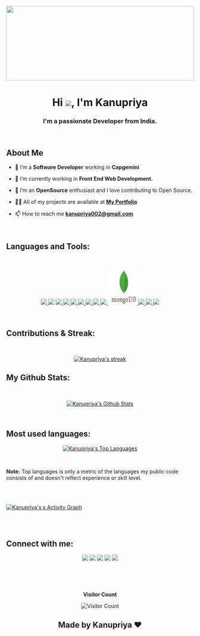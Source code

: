 <a href="#"><img width="100%" height="200" src="https://raw.githubusercontent.com/halfrost/halfrost/master/icons/header_.png"/></a>

<h1 align="center">Hi <img src="https://raw.githubusercontent.com/MartinHeinz/MartinHeinz/master/wave.gif" width="30px">, I'm Kanupriya</h1>
<h3 align="center">I'm a passionate Developer from India.</h3>
<br>

## **About Me**

- 🔭 I’m a **Software Developer** working in **Capgemini** 

- 🌱 I’m currently working in  **Front End Web Development.**

- 👯 I’m an **OpenSource** enthusiast and I love contributing to Open Source.

- 👨‍💻 All of my projects are available at **[My Portfolio]()**

- 📫 How to reach me **kanupriya002@gmail.com**
  
<br>

## **Languages and Tools:**
<br>
<p align="center">
    <a href="https://www.w3schools.com/CPP/default.asp" target="_blank"><img src="https://img.icons8.com/color/96/000000/c-plus-plus-logo.png"/> </a> 
    <a href="https://reactjs.org/" target="_blank"><img src="https://img.icons8.com/color/96/000000/c-programming.png"/></a>
      <a href="https://www.w3schools.com/CPP/default.asp" target="_blank"><img src="https://img.icons8.com/color/96/000000/java-coffee-cup-logo--v1.png"/> </a> 
    <!-- <a href="https://spring.io/projects/spring-boot" target="_blank"> <img src="https://img.icons8.com/color/48/000000/spring-logo.png"/> </a>   -->
    <a href="https://www.w3.org/html/" target="_blank"> <img src="https://img.icons8.com/color/96/000000/html-5.png"/> </a> 
    <a href="https://www.w3schools.com/css/" target="_blank"> <img src="https://img.icons8.com/color/96/000000/css3.png"/> </a>
    <a href="https://developer.mozilla.org/en-US/docs/Web/JavaScript" target="_blank"> <img src="https://img.icons8.com/color/96/000000/javascript.png"/> </a> 
    <a href="https://getbootstrap.com" target="_blank"> <img src="https://img.icons8.com/color/96/000000/bootstrap.png"/> </a> 
    <a href="https://www.python.org" target="_blank"> <img src="https://img.icons8.com/color/96/000000/python.png"/> </a> 
    <!-- <a style="padding-right:8px;" href="https://nodejs.org" target="_blank"> <img src="https://img.icons8.com/color/48/000000/nodejs.png"/> </a>  -->
    <a style="padding-right:8px;" href="https://www.mysql.com/" target="_blank"> <img src="https://img.icons8.com/fluent/96/000000/mysql-logo.png"/> </a>
    <a href="https://www.mongodb.com/" target="_blank"> <img src="https://raw.githubusercontent.com/devicons/devicon/master/icons/mongodb/mongodb-original-wordmark.svg" alt="mongodb" width="70" height="96"/> </a> 
    <a href="https://git-scm.com/" target="_blank"> <img src="https://img.icons8.com/color/96/000000/git.png"/> </a>
    <a href="https://www.w3schools.com/CPP/default.asp" target="_blank"><img src="https://img.icons8.com/fluency/96/000000/google-cloud.png"/> </a> 
  <a href="https://github.blog/" target="_blank"><img src="https://img.icons8.com/ios-filled/96/000000/github.png"/></a>
</p>

<!-- [![React Badge](https://img.shields.io/badge/-React-61DBFB?style=for-the-badge&labelColor=black&logo=react&logoColor=61DBFB)](#)  [![Javascript Badge](https://img.shields.io/badge/-Javascript-F0DB4F?style=for-the-badge&labelColor=black&logo=javascript&logoColor=F0DB4F)](#) [![Typescript Badge](https://img.shields.io/badge/-Typescript-007acc?style=for-the-badge&labelColor=black&logo=typescript&logoColor=007acc)](#) [![Nodejs Badge](https://img.shields.io/badge/-Nodejs-3C873A?style=for-the-badge&labelColor=black&logo=node.js&logoColor=3C873A)](#) [![GraphQL Badge](https://img.shields.io/badge/-GraphQl-e535ab?style=for-the-badge&labelColor=black&logo=node.js&logoColor=e535ab)](#) -->
<br/>

## **Contributions & Streak:**
<br>

<p align="center">
    <a href="https://github.com/kanupriya-11/github-readme-streak-stats">
        <img title="🔥 Get streak stats for your profile at git.io/streak-stats" alt="Kanupriya's streak" src="https://github-readme-streak-stats.herokuapp.com/?user=kanupriya-11&theme=omni&hide_border=true&stroke=0000&background=060A0CD0"/>
    </a>
</p>

## **My Github Stats:**

  <br/>
  <p align="center">
    <a href="https://github.com/kanupriya-11/github-readme-stats"><img alt="Kanupriya's Github Stats" src="https://github-readme-stats.vercel.app/api?username=kanupriya-11&show_icons=true&count_private=true&theme=radical&hide_border=true&bg_color=0D1117" />
    </a>
  </p>
<br>

##  **Most used languages:**

  <p align="center">
     <a href="https://github.com/kanupriya-11/github-readme-stats"><img alt="Kanupriya's Top Languages" src="https://github-readme-stats.vercel.app/api/top-langs/?username=kanupriya-11&langs_count=8&count_private=true&layout=compact&theme=highcontrast&hide_border=true&bg_color=0D1117" />
   </a>
  </p>
  
  <br/>

  <b>Note:</b> Top languages is only a metric of the languages my public code consists of and doesn't reflect experience or skill level.


<br/>
<br/>

<a href="https://github.com/kanupriya-11/github-readme-activity-graph"><img alt="Kanupriya's s Activity Graph" src="https://activity-graph.herokuapp.com/graph?username=kanupriya-11&bg_color=0D1117&color=5BCDEC&line=5BCDEC&point=FFFFFF&hide_border=true" /></a>

<br/>
<br/>

## **Connect with me:**
<p align="center">
   <a href = "https://www.linkedin.com/in/kanupriya-prajapati-197842196/"><img src="https://img.icons8.com/fluent/70/000000/linkedin.png"/></a>
   <a href = "kanupriya002@gmail.com"><img src="https://img.icons8.com/color/70/000000/gmail-new.png"/></a>
   <a href = "https://github.com/kanupriya-11"><img src="https://img.icons8.com/material-sharp/70/000000/github.png#gh-dark-mode-only"/></a>
   <a href = "https://www.instagram.com/kanupriya__11/"><img src="https://img.icons8.com/fluent/70/000000/instagram-new.png"/></a>
   <a href = "https://www.youtube.com/channel/UCJslYjhCKTwyuckPuJK6Kpw"><img src="https://img.icons8.com/color/70/000000/youtube-play.png"/></a>
   <!-- <a href = "https://twitter.com/subhamraoniar"><img src="https://img.icons8.com/fluent/70/000000/twitter.png"/></a> -->
</p>

<!-- ## :heart: Views and Followers
<a href="https://github.com/Meghna-DAS/github-profile-views-counter">
    <img src="https://komarev.com/ghpvc/?username=SubhamRaoniar28">
</a>
<a href="https://github.com/SubhamRaoniar28?tab=followers"><img src="https://img.shields.io/github/followers/SubhamRaoniar28?label=Followers&style=social" alt="GitHub Badge"></a> -->

<!-- ## Watch my contribution graph get eaten by the snake 🐍
![snake gif](https://github.com/kanupriya-11/kanupriya-11/blob/output/github-contribution-grid-snake.gif)
 -->
<br>
<br><br>
<div align="center">
  
  **Visitor Count** <br> 

![Visitor Count](https://profile-counter.glitch.me/kanupriya-1/count.svg)

  ## **Made by Kanupriya ❤️**

</div>
